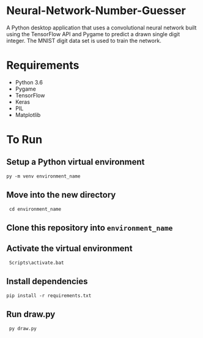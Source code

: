 # Neural-Network-Number-Guesser

A Python desktop application that uses a convolutional neural network built using the TensorFlow API and Pygame to predict a drawn single digit integer. The MNIST digit data set is used to train the network. 

# Requirements
* Python 3.6
* Pygame
* TensorFlow
* Keras
* PIL
* Matplotlib

# To Run

## Setup a Python virtual environment  
  ```py -m venv environment_name ```

## Move into the new directory
``` cd environment_name```  
## Clone this repository into ```environment_name```

## Activate the virtual environment  
``` Scripts\activate.bat```

## Install dependencies 
``` pip install -r requirements.txt ```

## Run draw.py
``` py draw.py```
